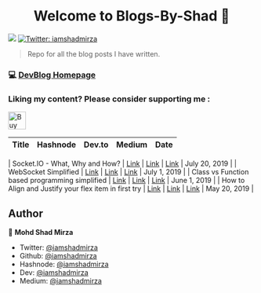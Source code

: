 <h1 align="center">Welcome to Blogs-By-Shad 👋</h1>
<p>
  <img src="https://img.shields.io/badge/version-1.0.3-blue.svg?cacheSeconds=2592000" />
  <a href="https://twitter.com/iamshadmirza">
    <img alt="Twitter: iamshadmirza" src="https://img.shields.io/twitter/follow/iamshadmirza.svg?style=social" target="_blank" />
  </a>
</p>


> Repo for all the blog posts I have written.

### 💻 [DevBlog Homepage](https://iamshadmirza.hashnode.dev)
### Liking my content? Please consider supporting me :
<a href='https://ko-fi.com/H2H5XB9N' target='_blank'><img height='36' style='border:0px;height:36px;' src='https://az743702.vo.msecnd.net/cdn/kofi3.png?v=2' border='0' alt='Buy Me a Coffee at ko-fi.com' /></a>  

| Title | Hashnode | Dev.to | Medium | Date |
| --- | --- | --- | --- |---|

| Socket.IO - What, Why and How? | [Link](https://iamshadmirza.hashnode.dev/socketio-what-why-and-how-cjyb5k1k6000cbes17g4yasd2) | [Link](https://dev.to/iamshadmirza/websocket-simplified-2fp5) | [Link]() | July 20, 2019 |
| WebSocket Simplified | [Link](https://iamshadmirza.hashnode.dev/websocket-simplified-cjxjzcu0m002i3hs1eewt2p80) | [Link](https://dev.to/iamshadmirza/websocket-simplified-2fp5) | [Link](https://medium.com/@iamshadmirza/websocket-simplified-b532f266cc9f) | July 1, 2019 |
| Class vs Function based programming simplified | [Link](https://iamshadmirza.hashnode.dev/class-vs-function-based-programming-simplified-cjwd2ri5q000wfgs100n6zbz4) | [Link](https://dev.to/iamshadmirza/class-vs-function-based-programming-simplified-1jkg) | [Link](https://medium.com/@iamshadmirza/class-vs-function-based-programming-simplified-5001668e5097) | June 1, 2019 |
| How to Align and Justify your flex item in first try | [Link](https://iamshadmirza.hashnode.dev/how-to-align-and-justify-your-flex-item-in-first-try-cjvw4amr3000sdqs1k98sy93v) | [Link](https://dev.to/iamshadmirza/how-to-align-and-justify-your-flex-item-in-first-try-2blc) | [Link](https://medium.com/@iamshadmirza/how-to-align-align-and-justify-your-flex-item-in-the-first-try-af8dfbd65504) | May 20, 2019 |


## Author

👤 **Mohd Shad Mirza**

* Twitter: [@iamshadmirza](https://twitter.com/iamshadmirza)
* Github: [@iamshadmirza](https://github.com/iamshadmirza)
* Hashnode: [@iamshadmirza](https://hashnode.com/@iamshadmirza)
* Dev: [@iamshadmirza](https://dev.to/iamshadmirza)
* Medium: [@iamshadmirza](https://medium.com/@iamshadmirza)
